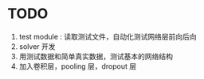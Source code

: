 # TODO

1. test module : 读取测试文件，自动化测试网络层前向后向
2. solver 开发
3. 用测试数据和简单真实数据，测试基本的网络结构
4. 加入卷积层，pooling 层，dropout 层
